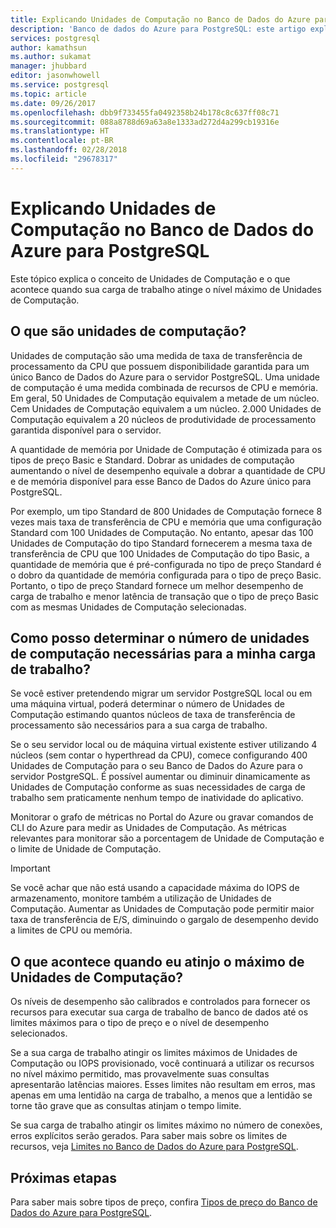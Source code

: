 ```yaml
---
title: Explicando Unidades de Computação no Banco de Dados do Azure para PostgreSQL | Microsoft Docs
description: 'Banco de dados do Azure para PostgreSQL: este artigo explica o conceito de Unidades de Computação e o que acontece quando sua carga de trabalho atinge o máximo de Unidades de Computação.'
services: postgresql
author: kamathsun
ms.author: sukamat
manager: jhubbard
editor: jasonwhowell
ms.service: postgresql
ms.topic: article
ms.date: 09/26/2017
ms.openlocfilehash: dbb9f733455fa0492358b24b178c8c637ff08c71
ms.sourcegitcommit: 088a8788d69a63a8e1333ad272d4a299cb19316e
ms.translationtype: HT
ms.contentlocale: pt-BR
ms.lasthandoff: 02/28/2018
ms.locfileid: "29678317"
---
```

# <a name="explaining-compute-units-in-azure-database-for-postgresql"></a>Explicando Unidades de Computação no Banco de Dados do Azure para PostgreSQL
Este tópico explica o conceito de Unidades de Computação e o que acontece quando sua carga de trabalho atinge o nível máximo de Unidades de Computação.

## <a name="what-are-compute-units"></a>O que são unidades de computação?
Unidades de computação são uma medida de taxa de transferência de processamento da CPU que possuem disponibilidade garantida para um único Banco de Dados do Azure para o servidor PostgreSQL. Uma unidade de computação é uma medida combinada de recursos de CPU e memória. Em geral, 50 Unidades de Computação equivalem a metade de um núcleo. Cem Unidades de Computação equivalem a um núcleo. 2.000 Unidades de Computação equivalem a 20 núcleos de produtividade de processamento garantida disponível para o servidor.

A quantidade de memória por Unidade de Computação é otimizada para os tipos de preço Basic e Standard. Dobrar as unidades de computação aumentando o nível de desempenho equivale a dobrar a quantidade de CPU e de memória disponível para esse Banco de Dados do Azure único para PostgreSQL.

Por exemplo, um tipo Standard de 800 Unidades de Computação fornece 8 vezes mais taxa de transferência de CPU e memória que uma configuração Standard com 100 Unidades de Computação. No entanto, apesar das 100 Unidades de Computação do tipo Standard fornecerem a mesma taxa de transferência de CPU que 100 Unidades de Computação do tipo Basic, a quantidade de memória que é pré-configurada no tipo de preço Standard é o dobro da quantidade de memória configurada para o tipo de preço Basic. Portanto, o tipo de preço Standard fornece um melhor desempenho de carga de trabalho e menor latência de transação que o tipo de preço Basic com as mesmas Unidades de Computação selecionadas.

## <a name="how-can-i-determine-the-number-of-compute-units-needed-for-my-workload"></a>Como posso determinar o número de unidades de computação necessárias para a minha carga de trabalho?
Se você estiver pretendendo migrar um servidor PostgreSQL local ou em uma máquina virtual, poderá determinar o número de Unidades de Computação estimando quantos núcleos de taxa de transferência de processamento são necessários para a sua carga de trabalho. 

Se o seu servidor local ou de máquina virtual existente estiver utilizando 4 núcleos (sem contar o hyperthread da CPU), comece configurando 400 Unidades de Computação para o seu Banco de Dados do Azure para o servidor PostgreSQL. É possível aumentar ou diminuir dinamicamente as Unidades de Computação conforme as suas necessidades de carga de trabalho sem praticamente nenhum tempo de inatividade do aplicativo. 

Monitorar o grafo de métricas no Portal do Azure ou gravar comandos de CLI do Azure para medir as Unidades de Computação. As métricas relevantes para monitorar são a porcentagem de Unidade de Computação e o limite de Unidade de Computação.

>[!IMPORTANT]
> Se você achar que não está usando a capacidade máxima do IOPS de armazenamento, monitore também a utilização de Unidades de Computação. Aumentar as Unidades de Computação pode permitir maior taxa de transferência de E/S, diminuindo o gargalo de desempenho devido a limites de CPU ou memória.

## <a name="what-happens-when-i-hit-my-maximum-compute-units"></a>O que acontece quando eu atinjo o máximo de Unidades de Computação?
Os níveis de desempenho são calibrados e controlados para fornecer os recursos para executar sua carga de trabalho de banco de dados até os limites máximos para o tipo de preço e o nível de desempenho selecionados. 

Se a sua carga de trabalho atingir os limites máximos de Unidades de Computação ou IOPS provisionado, você continuará a utilizar os recursos no nível máximo permitido, mas provavelmente suas consultas apresentarão latências maiores. Esses limites não resultam em erros, mas apenas em uma lentidão na carga de trabalho, a menos que a lentidão se torne tão grave que as consultas atinjam o tempo limite. 

Se sua carga de trabalho atingir os limites máximo no número de conexões, erros explícitos serão gerados. Para saber mais sobre os limites de recursos, veja [Limites no Banco de Dados do Azure para PostgreSQL](concepts-limits.md).

## <a name="next-steps"></a>Próximas etapas
Para saber mais sobre tipos de preço, confira [Tipos de preço do Banco de Dados do Azure para PostgreSQL](./concepts-service-tiers.md).

